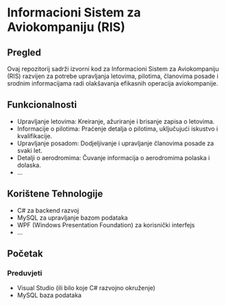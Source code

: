 # Informacioni Sistem za Aviokompaniju (RIS)

## Pregled

Ovaj repozitorij sadrži izvorni kod za Informacioni Sistem za Aviokompaniju (RIS) razvijen za potrebe upravljanja letovima, pilotima, članovima posade i srodnim informacijama radi olakšavanja efikasnih operacija aviokompanije.

## Funkcionalnosti

- Upravljanje letovima: Kreiranje, ažuriranje i brisanje zapisa o letovima.
- Informacije o pilotima: Praćenje detalja o pilotima, uključujući iskustvo i kvalifikacije.
- Upravljanje posadom: Dodjeljivanje i upravljanje članovima posade za svaki let.
- Detalji o aerodromima: Čuvanje informacija o aerodromima polaska i dolaska.
- ...

## Korištene Tehnologije

- C# za backend razvoj
- MySQL za upravljanje bazom podataka
- WPF (Windows Presentation Foundation) za korisnički interfejs
- ...

## Početak

### Preduvjeti

- Visual Studio (ili bilo koje C# razvojno okruženje)
- MySQL baza podataka
